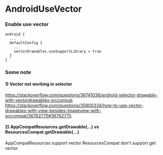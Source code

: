 # AndroidUseVector

### Enable use vector
```
android {
  ...
  defaultConfig {
    ...
    vectorDrawables.useSupportLibrary = true
  }
}
```
### Some note
#### 1) Vector not working in selector
https://stackoverflow.com/questions/36741036/android-selector-drawable-with-vectordrawables-srccompat
https://stackoverflow.com/questions/35800334/how-to-use-vector-drawables-with-view-besides-imageview-with-srccompat/36762775#36762775


#### 2) AppCompatResources.getDrawable(...) vs ResourcesCompat.getDrawable(...)
AppCompatResources support vector
ResourcesCompat don't support get vector